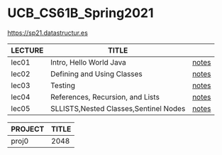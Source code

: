 # UCB_CS61B_Spring2021
https://sp21.datastructur.es

| LECTURE | TITLE |  |
| -- | -- | -- |
| lec01 | Intro, Hello World Java | [notes](https://github.com/proregress/UCB_CS61B_Spring2021/blob/main/lec1_intro/README.md) |
| lec02 | Defining and Using Classes | [notes](https://github.com/proregress/UCB_CS61B_Spring2021/blob/main/lec02/notes.md) |
| lec03 | Testing | [notes](https://github.com/proregress/UCB_CS61B_Spring2021/blob/main/lec03/notes.md) |
| lec04 | References, Recursion, and Lists | [notes](https://github.com/proregress/UCB_CS61B_Spring2021/blob/main/lec04/notes.md) |
| lec05 | SLLISTS,Nested Classes,Sentinel Nodes | [notes](https://github.com/proregress/UCB_CS61B_Spring2021/blob/main/lec05/README.md) |


| PROJECT | TITLE |
| -- | -- | 
| proj0 | 2048 |
